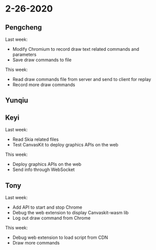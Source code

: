 # 2-26-2020

## Pengcheng

Last week:

- Modify Chromium to record draw text related commands and parameters
- Save draw commands to file

This week:

- Read draw commands file from server and send to client for replay
- Record more draw commands

## Yunqiu

## Keyi

Last week:

- Read Skia related files
- Test CanvasKit to deploy graphics APIs on the web

This week:

- Deploy graphics APIs on the web
- Send info through WebSocket

## Tony

Last week:

- Add API to start and stop Chrome
- Debug the web extension to display Canvaskit-wasm lib
- Log out draw command from Chrome

This week:

- Debug web extension to load script from CDN
- Draw more commands
